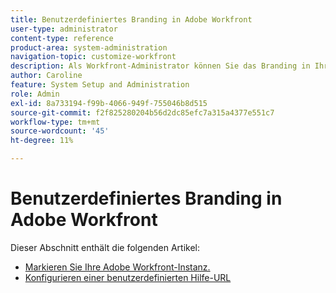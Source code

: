 ```yaml
---
title: Benutzerdefiniertes Branding in Adobe Workfront
user-type: administrator
content-type: reference
product-area: system-administration
navigation-topic: customize-workfront
description: Als Workfront-Administrator können Sie das Branding in Ihrer Workfront-Instanz anpassen und eine benutzerdefinierte Hilfe-URL erstellen.
author: Caroline
feature: System Setup and Administration
role: Admin
exl-id: 8a733194-f99b-4066-949f-755046b8d515
source-git-commit: f2f825280204b56d2dc85efc7a315a4377e551c7
workflow-type: tm+mt
source-wordcount: '45'
ht-degree: 11%

---
```


# Benutzerdefiniertes Branding in Adobe Workfront

Dieser Abschnitt enthält die folgenden Artikel:

* [Markieren Sie Ihre Adobe Workfront-Instanz.](../../../administration-and-setup/customize-workfront/brand-workfront/brand-your-workfront-instance.md)
* [Konfigurieren einer benutzerdefinierten Hilfe-URL](../../../administration-and-setup/customize-workfront/brand-workfront/configure-custom-help-url.md)

